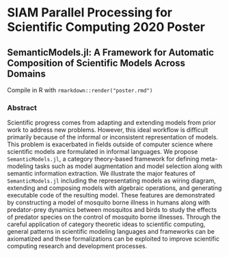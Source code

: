 # SIAM Parallel Processing for Scientific Computing 2020 Poster

## SemanticModels.jl: A Framework for Automatic Composition of Scientific Models Across Domains

Compile in R with `rmarkdown::render("poster.rmd")`

### Abstract

Scientific progress comes from adapting and extending models from prior work to
address new problems. However, this ideal workflow is difficult primarily because
of the informal or inconsistent representation of models.
This problem is exacerbated in fields outside of computer science where
scientific models are formulated in informal languages. We propose `SemanticModels.jl`, a
category theory-based framework for defining meta-modeling tasks such as model
augmentation and model selection along with semantic information extraction. 
We illustrate the major features of `SemanticModels.jl` including the representating
models as wiring diagram, extending and composing models with algebraic operations, 
and generating executable code of the resulting model. These features are demonstrated by
constructing a model of mosquito borne illness in humans along with predator-prey dynamics 
between mosquitos and birds to study the effects of predator species on the control of mosquito borne illnesses.
Through the careful application of category theoretic ideas to scientific computing,
general patterns in scientific modeling languages and frameworks can be axiomatized and these formalizations
can be exploited to improve scientific computing research and development processes.
